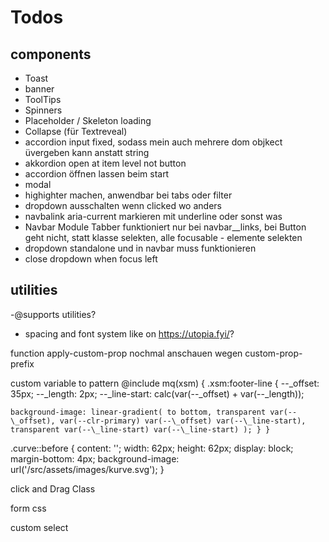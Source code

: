 # Todos

## components

- Toast
- banner
- ToolTips
- Spinners
- Placeholder / Skeleton loading
- Collapse (für Textreveal)
- accordion input fixed, sodass mein auch mehrere dom objkect üvergeben kann anstatt string
- akkordion open at item level not button
- accordion öffnen lassen beim start
- modal
- highighter machen, anwendbar bei tabs oder filter
- dropdown ausschalten wenn clicked wo anders
- navbalink aria-current markieren mit underline oder sonst was
- Navbar Module Tabber funktioniert nur bei navbar\_\_links, bei Button geht nicht, statt klasse selekten, alle focusable - elemente selekten
- dropdown standalone und in navbar muss funktionieren
- close dropdown when focus left

## utilities

-@supports utilities?

- spacing and font system like on https://utopia.fyi/?

function apply-custom-prop nochmal anschauen wegen custom-prop-prefix

custom variable to pattern @include mq(xsm)
{ .xsm:footer-line {
--\_offset: 35px;
--\_length: 2px;
--\_line-start: calc(var(--\_offset) + var(--\_length));

    background-image: linear-gradient( to bottom, transparent var(--\_offset), var(--clr-primary) var(--\_offset) var(--\_line-start), transparent var(--\_line-start) var(--\_line-start) ); } }

.curve::before {
content: '';
width: 62px;
height: 62px;
display: block;
margin-bottom: 4px;
background-image: url('/src/assets/images/kurve.svg');
}

click and Drag Class

form css

custom select
